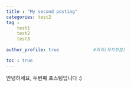 ```yaml
---
title : "My second posting"
categories: test2
tag :
    test1
    test2
    test3
    
author_profile: true             #좌측(목차부분)

toc : true
---
```

안녕하세요, 두번째 포스팅입니다 :)